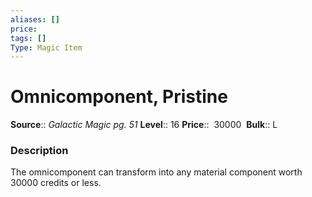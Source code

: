 ```yaml
---
aliases: []
price:  
tags: []
Type: Magic Item
---
```


# Omnicomponent, Pristine

**Source**:: _Galactic Magic pg. 51_
**Level**:: 16
**Price**::  30000 
**Bulk**:: L

### Description

The omnicomponent can transform into any material component worth 30000 credits or less.
